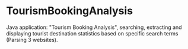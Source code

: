 # TourismBookingAnalysis
Java application: "Tourism Booking Analysis", searching,
extracting and displaying tourist destination statistics based on specific search terms (Parsing 3 websites).

